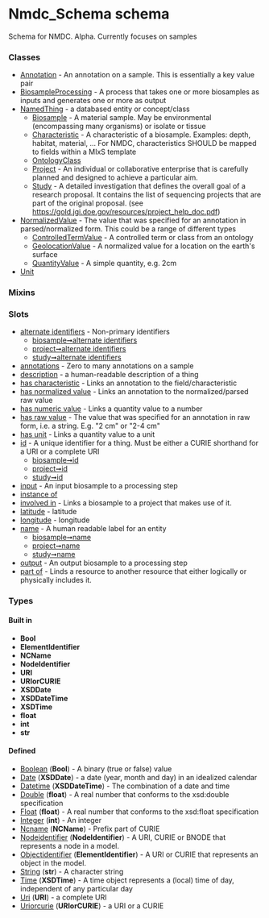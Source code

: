 
# Nmdc_Schema schema


Schema for NMDC. Alpha. Currently focuses on samples


### Classes

 * [Annotation](Annotation.md) - An annotation on a sample. This is essentially a key value pair
 * [BiosampleProcessing](BiosampleProcessing.md) - A process that takes one or more biosamples as inputs and generates one or more as output
 * [NamedThing](NamedThing.md) - a databased entity or concept/class
    * [Biosample](Biosample.md) - A material sample. May be environmental (encompassing many organisms) or isolate or tissue
    * [Characteristic](Characteristic.md) - A characteristic of a biosample. Examples: depth, habitat, material, ... For NMDC, characteristics SHOULD be mapped to fields within a MIxS template
    * [OntologyClass](OntologyClass.md)
    * [Project](Project.md) - An individual or collaborative enterprise that is carefully planned and designed to achieve a particular aim.
    * [Study](Study.md) - A detailed investigation that  defines the overall goal of a research proposal.  It contains the list of sequencing projects that are part of the original proposal. (see https://gold.jgi.doe.gov/resources/project_help_doc.pdf)
 * [NormalizedValue](NormalizedValue.md) - The value that was specified for an annotation in parsed/normalized form. This could be a range of different types
    * [ControlledTermValue](ControlledTermValue.md) - A controlled term or class from an ontology
    * [GeolocationValue](GeolocationValue.md) - A normalized value for a location on the earth's surface
    * [QuantityValue](QuantityValue.md) - A simple quantity, e.g. 2cm
 * [Unit](Unit.md)

### Mixins


### Slots

 * [alternate identifiers](alternate_identifiers.md) - Non-primary identifiers
    * [biosample➞alternate identifiers](biosample_alternate_identifiers.md)
    * [project➞alternate identifiers](project_alternate_identifiers.md)
    * [study➞alternate identifiers](study_alternate_identifiers.md)
 * [annotations](annotations.md) - Zero to many annotations on a sample
 * [description](description.md) - a human-readable description of a thing
 * [has characteristic](has_characteristic.md) - Links an annotation to the field/characteristic
 * [has normalized value](has_normalized_value.md) - Links an annotation to the normalized/parsed raw value
 * [has numeric value](has_numeric_value.md) - Links a quantity value to a number
 * [has raw value](has_raw_value.md) - The value that was specified for an annotation in raw form, i.e. a string. E.g. "2 cm" or "2-4 cm"
 * [has unit](has_unit.md) - Links a quantity value to a unit
 * [id](id.md) - A unique identifier for a thing. Must be either a CURIE shorthand for a URI or a complete URI
    * [biosample➞id](biosample_id.md)
    * [project➞id](project_id.md)
    * [study➞id](study_id.md)
 * [input](input.md) - An input biosample to a processing step
 * [instance of](instance_of.md)
 * [involved in](involved_in.md) - Links a biosample to a project that makes use of it.
 * [latitude](latitude.md) - latitude
 * [longitude](longitude.md) - longitude
 * [name](name.md) - A human readable label for an entity
    * [biosample➞name](biosample_name.md)
    * [project➞name](project_name.md)
    * [study➞name](study_name.md)
 * [output](output.md) - An output biosample to a processing step
 * [part of](part_of.md) - Linds a resource to another resource that either logically or physically includes it.

### Types


#### Built in

 * **Bool**
 * **ElementIdentifier**
 * **NCName**
 * **NodeIdentifier**
 * **URI**
 * **URIorCURIE**
 * **XSDDate**
 * **XSDDateTime**
 * **XSDTime**
 * **float**
 * **int**
 * **str**

#### Defined

 * [Boolean](types/Boolean.md)  (**Bool**)  - A binary (true or false) value
 * [Date](types/Date.md)  (**XSDDate**)  - a date (year, month and day) in an idealized calendar
 * [Datetime](types/Datetime.md)  (**XSDDateTime**)  - The combination of a date and time
 * [Double](types/Double.md)  (**float**)  - A real number that conforms to the xsd:double specification
 * [Float](types/Float.md)  (**float**)  - A real number that conforms to the xsd:float specification
 * [Integer](types/Integer.md)  (**int**)  - An integer
 * [Ncname](types/Ncname.md)  (**NCName**)  - Prefix part of CURIE
 * [Nodeidentifier](types/Nodeidentifier.md)  (**NodeIdentifier**)  - A URI, CURIE or BNODE that represents a node in a model.
 * [Objectidentifier](types/Objectidentifier.md)  (**ElementIdentifier**)  - A URI or CURIE that represents an object in the model.
 * [String](types/String.md)  (**str**)  - A character string
 * [Time](types/Time.md)  (**XSDTime**)  - A time object represents a (local) time of day, independent of any particular day
 * [Uri](types/Uri.md)  (**URI**)  - a complete URI
 * [Uriorcurie](types/Uriorcurie.md)  (**URIorCURIE**)  - a URI or a CURIE
